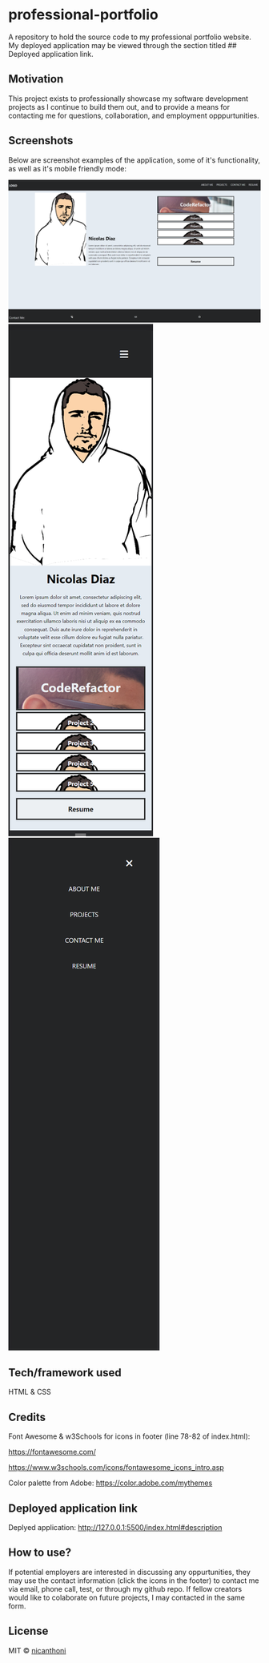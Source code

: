 # professional-portfolio
A repository to hold the source code to my professional portfolio website. My deployed application may be viewed through the section titled ## Deployed application link. 

## Motivation
This project exists to professionally showcase my software development projects as I continue to build them out, and to provide a means for contacting me for questions, collaboration, and employment opppurtunities.

## Screenshots

Below are screenshot examples of the application, some of it's functionality, as well as it's mobile friendly mode:

![ScreenShot](./assets/images/readme-screenshot.png)
![ScreenShot](./assets/images/readme-screenshot1.png)
![ScreenShot](./assets/images/readme-screenshot2.png)

## Tech/framework used
HTML & CSS

## Credits

Font Awesome & w3Schools for icons in footer (line 78-82 of index.html): 

https://fontawesome.com/ 

https://www.w3schools.com/icons/fontawesome_icons_intro.asp

Color palette from Adobe: https://color.adobe.com/mythemes


## Deployed application link

Deplyed application: http://127.0.0.1:5500/index.html#description


## How to use?
If potential employers are interested in discussing any oppurtunities, they may use the contact information (click the icons in the footer) to contact me via email, phone call, test, or through my github repo. If fellow creators would like to colaborate on future projects, I may contacted in the same form.


## License

MIT © [nicanthoni]()